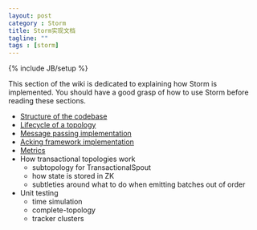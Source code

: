 ```yaml
---
layout: post
category : Storm
title: Storm实现文档
tagline: ""
tags : [storm]
---
```

{% include JB/setup %}

This section of the wiki is dedicated to explaining how Storm is implemented. You should have a good grasp of how to use Storm before reading these sections. 

- [Structure of the codebase](Structure-of-the-codebase.html)
- [Lifecycle of a topology](Lifecycle-of-a-topology.html)
- [Message passing implementation](Message-passing-implementation.html)
- [Acking framework implementation](Acking-framework-implementation.html)
- [Metrics](Metrics.html)
- How transactional topologies work
   - subtopology for TransactionalSpout
   - how state is stored in ZK
   - subtleties around what to do when emitting batches out of order
- Unit testing
  - time simulation
  - complete-topology
  - tracker clusters
